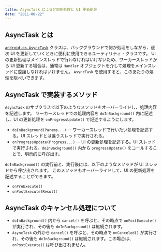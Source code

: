 ```yaml
---
title: AsyncTask による非同期処理と UI 更新処理
date: "2011-08-22"
---
```


AsyncTask とは
----

[`android.os.AsyncTask`](http://developer.android.com/intl/ja/reference/android/os/AsyncTask.html) クラスは、バックグラウンドで何か処理をしながら、逐次 UI を更新していくときに便利に使用できるユーティリティ・クラスです。
UI の更新処理はメインスレッドで行わなければいけないため、ワーカースレッドから UI 更新する場合は、通常は `Handler` オブジェクトを介して処理をメインスレッドに委譲しなければいけません。
`AsyncTask` を使用すると、このあたりの処理を隠ぺいできます。


AsyncTask で実装するメソッド
----

`AsyncTask` のサブクラスで以下のようなメソッドをオーバーライドし、処理内容を記述します。
ワーカースレッドでの処理内容を `doInBackground()` 内に記述し、UI の更新処理を `onProgressUpdate()` で記述するようにします。

- `doInBackground(Params...)`
-- ワーカースレッドで行いたい処理を記述する。UI スレッドとは違うスレッドで実行される。
- `onProgressUpdate(Progress...)`
-- UI の更新処理を記述する。UI スレッドで実行される。`doInBackground()` 内から `progressUpdate()` をコールすることで、明示的に呼び出す。

`doInBackground()` の実行前と、実行後には、以下のようなメソッドが UI スレッドから呼び出されます。
このメソッドもオーバーライドして、UI の更新処理を記述することができます。

- `onPreExecute()`
- `onPostExecute(Result)`


AsyncTask のキャンセル処理について
----

- `doInBackground()` 内から `cancel()` を呼ぶと、その時点で `onPostExecute()` が実行され、その後も `doInBackground()` は継続されます。
- `AsyncTask` の外から `cancel()` を呼ぶと、その時点で `onCanceled()` が実行され、その後も `doInBackground()` は継続されます。この場合は、`onPostExecute()` は呼び出されません。

